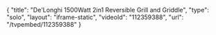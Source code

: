 {
    "title": "De'Longhi 1500Watt 2in1 Reversible Grill and Griddle",
    "type": "solo",
    "layout": "iframe-static",
    "videoId": "112359388",
    "url": "\/tvpembed\/112359388"
}